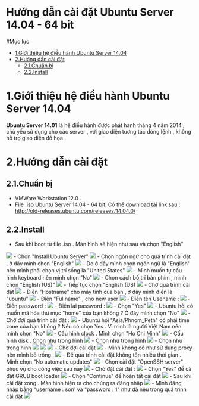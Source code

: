 # Hướng dẫn cài đặt Ubuntu Server 14.04 - 64 bit

#Mục lục
- [1.Giới thiệu hệ điều hành Ubuntu Server 14.04](#1)
- [2.Hướng dẫn cài đặt](#2)
  - [2.1.Chuẩn bị](#2.1)
  - [2.2.Install](#2.2)

<a name="1"></a>
# 1.Giới thiệu hệ điều hành Ubuntu Server 14.04
**Ubuntu Server 14.01** là hệ điều hành được phát hành tháng 4 năm 2014 , 
chủ yếu sử dụng cho các server , với giao diện tương tác dòng lệnh , không 
hỗ trợ giao diện đồ họa .  

<a name="2"></a>
# 2.Hướng dẫn cài đặt

<a name="2.1"></a>
## 2.1.Chuẩn bị
- VMWare Workstation 12.0 .
- File .iso Ubuntu Server 14.04 - 64 bit. Có thể download tải link sau : 
http://old-releases.ubuntu.com/releases/14.04.0/  

<a name="2.2"></a>
## 2.2.Install
- Sau khi boot từ file .iso . Màn hình sẽ hiện như sau và chọn "English"    
<img src="https://github.com/doxuanson/thuctap012017/blob/master/XuanSon/Pictures/Ubuntu%20Server%2014.04/1.jpg" >  
- Chọn "Install Ubuntu Server"  
<img src="https://github.com/doxuanson/thuctap012017/blob/master/XuanSon/Pictures/Ubuntu%20Server%2014.04/2.jpg" >  
- Chọn ngôn ngữ cho quá trình cài đặt , ở đây mình chọn "English"  
<img src="https://github.com/doxuanson/thuctap012017/blob/master/XuanSon/Pictures/Ubuntu%20Server%2014.04/3.jpg" >  
- Do ở đây mình chọn ngôn ngữ là "English" nên mình phải chọn vị trí sống 
là "United States"  
<img src="https://github.com/doxuanson/thuctap012017/blob/master/XuanSon/Pictures/Ubuntu%20Server%2014.04/4.jpg" >  
- Mình muốn tự cấu hình keyboard nên mình chọn "No"  
<img src="https://github.com/doxuanson/thuctap012017/blob/master/XuanSon/Pictures/Ubuntu%20Server%2014.04/5.jpg" >  
- Chọn cách bố trí bàn phím , mình chọn "English (US)"  
<img src="https://github.com/doxuanson/thuctap012017/blob/master/XuanSon/Pictures/Ubuntu%20Server%2014.04/6.jpg" >  
- Tiếp tục chọn "English (US)  
<img src="https://github.com/doxuanson/thuctap012017/blob/master/XuanSon/Pictures/Ubuntu%20Server%2014.04/7.jpg" >  
- Chờ quá trình cài đặt  
<img src="https://github.com/doxuanson/thuctap012017/blob/master/XuanSon/Pictures/Ubuntu%20Server%2014.04/8.jpg" >  
- Điền "Hostname" cho máy tính của bạn , ở đây mình điền là "ubuntu"  
<img src="https://github.com/doxuanson/thuctap012017/blob/master/XuanSon/Pictures/Ubuntu%20Server%2014.04/9.jpg" >  
- Điền "Ful name" , cho new user  
<img src="https://github.com/doxuanson/thuctap012017/blob/master/XuanSon/Pictures/Ubuntu%20Server%2014.04/10.jpg" >  
- Điền tên Usename :  
<img src="https://github.com/doxuanson/thuctap012017/blob/master/XuanSon/Pictures/Ubuntu%20Server%2014.04/11.jpg" >  
- Điền password :  
<img src="https://github.com/doxuanson/thuctap012017/blob/master/XuanSon/Pictures/Ubuntu%20Server%2014.04/12.jpg" >  
- Điền lại password :  
<img src="https://github.com/doxuanson/thuctap012017/blob/master/XuanSon/Pictures/Ubuntu%20Server%2014.04/13.jpg" >  
- Chọn "Yes"  
<img src="https://github.com/doxuanson/thuctap012017/blob/master/XuanSon/Pictures/Ubuntu%20Server%2014.04/14.jpg" >  
- Ubuntu hỏi có muốn mã hóa thư mục "home" của bạn không ? Ở đây mình chọn "No"  
<img src="https://github.com/doxuanson/thuctap012017/blob/master/XuanSon/Pictures/Ubuntu%20Server%2014.04/15.jpg" >  
- Chờ đợi quá trình cài đặt :  
<img src="https://github.com/doxuanson/thuctap012017/blob/master/XuanSon/Pictures/Ubuntu%20Server%2014.04/16.jpg" >  
- Ubuntu hỏi "Asia/Phnom_Peth" có phải time zone của bạn không ? Nếu có chọn Yes .  
Vì mình là người Việt Nam nên mình chọn "No"  
<img src="https://github.com/doxuanson/thuctap012017/blob/master/XuanSon/Pictures/Ubuntu%20Server%2014.04/17.jpg" >  
- Cấu hình clock . Mình chọn "Ho Chi Minh"  
<img src="https://github.com/doxuanson/thuctap012017/blob/master/XuanSon/Pictures/Ubuntu%20Server%2014.04/18.jpg" >  
- Cấu hình disk . Chọn như trong hình  
<img src="https://github.com/doxuanson/thuctap012017/blob/master/XuanSon/Pictures/Ubuntu%20Server%2014.04/19.jpg" >  
- Chọn như trong hình  
<img src="https://github.com/doxuanson/thuctap012017/blob/master/XuanSon/Pictures/Ubuntu%20Server%2014.04/20.jpg" >  
- Chọn như trong hình  
<img src="https://github.com/doxuanson/thuctap012017/blob/master/XuanSon/Pictures/Ubuntu%20Server%2014.04/21.jpg" >  
<img src="https://github.com/doxuanson/thuctap012017/blob/master/XuanSon/Pictures/Ubuntu%20Server%2014.04/22.jpg" >  
<img src="https://github.com/doxuanson/thuctap012017/blob/master/XuanSon/Pictures/Ubuntu%20Server%2014.04/23.jpg" >  
- Chờ đợi cài đặt  
<img src="https://github.com/doxuanson/thuctap012017/blob/master/XuanSon/Pictures/Ubuntu%20Server%2014.04/24.jpg" >  
- Mình không có như sử dụng proxy nên mình bỏ trống .  
<img src="https://github.com/doxuanson/thuctap012017/blob/master/XuanSon/Pictures/Ubuntu%20Server%2014.04/25.jpg" >  
- Để quá trình cài đặt không tốn nhiều thời gian . Mình chọn "No automatic updates"  
<img src="https://github.com/doxuanson/thuctap012017/blob/master/XuanSon/Pictures/Ubuntu%20Server%2014.04/26.jpg" >  
- Chọn cài đặt "OpenSSH server" phục vụ cho công việc sau này  
<img src="https://github.com/doxuanson/thuctap012017/blob/master/XuanSon/Pictures/Ubuntu%20Server%2014.04/27.jpg" >  
- Chờ đặt cài đặt :  
<img src="https://github.com/doxuanson/thuctap012017/blob/master/XuanSon/Pictures/Ubuntu%20Server%2014.04/28.jpg" >  
- Chọn "Yes" để cài đặt GRUB boot loader  
<img src="https://github.com/doxuanson/thuctap012017/blob/master/XuanSon/Pictures/Ubuntu%20Server%2014.04/29.jpg" >  
- Chọn "Continue" để hoàn tất cài đặt  
<img src="https://github.com/doxuanson/thuctap012017/blob/master/XuanSon/Pictures/Ubuntu%20Server%2014.04/30.jpg" >  
- Sau khi cài đặt xong . Màn hình hiện ra cho chúng ra đăng nhập  
<img src="https://github.com/doxuanson/thuctap012017/blob/master/XuanSon/Pictures/Ubuntu%20Server%2014.04/31.jpg" >  
- Mình đăng nhập bằng "username : son' và "password : 1" như đã nêu trong quá trình cài đặt  
<img src="https://github.com/doxuanson/thuctap012017/blob/master/XuanSon/Pictures/Ubuntu%20Server%2014.04/32.jpg" >  





